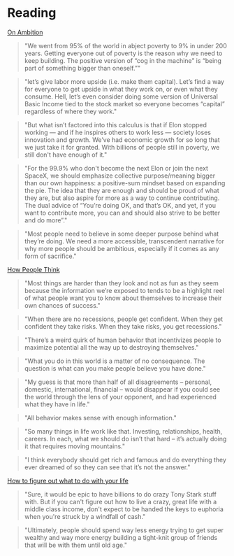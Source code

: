 # Reading

[On Ambition](https://eriktorenberg.substack.com/p/on-ambition)

> "We went from 95% of the world in abject poverty to 9% in under 200 years. Getting everyone out of poverty is the reason why we need to keep building. The positive version of “cog in the machine” is “being part of something bigger than oneself.”"

> "let’s give labor more upside (i.e. make them capital). Let’s find a way for everyone to get upside in what they work on, or even what they consume. Hell, let’s even consider doing some version of Universal Basic Income tied to the stock market so everyone becomes “capital” regardless of where they work."

> "But what isn’t factored into this calculus is that if Elon stopped working — and if he inspires others to work less — society loses innovation and growth. We’ve had economic growth for so long that we just take it for granted. With billions of people still in poverty, we still don't have enough of it."

> "For the 99.9% who don't become the next Elon or join the next SpaceX, we should emphasize collective purpose/meaning bigger than our own happiness: a positive-sum mindset based on expanding the pie. The idea that they are enough and should be proud of what they are, but also aspire for more as a way to continue contributing. The dual advice of “You’re doing OK, and that’s OK, and yet, if you want to contribute more, you can and should also strive to be better and do more”."

> "Most people need to believe in some deeper purpose behind what they’re doing. We need a more accessible, transcendent narrative for why more people should be ambitious, especially if it comes as any form of sacrifice."

[How People Think](https://www.collaborativefund.com/blog/think/)

> "Most things are harder than they look and not as fun as they seem because the information we’re exposed to tends to be a highlight reel of what people want you to know about themselves to increase their own chances of success."

> "When there are no recessions, people get confident. When they get confident they take risks. When they take risks, you get recessions."

> "There’s a weird quirk of human behavior that incentivizes people to maximize potential all the way up to destroying themselves."

> "What you do in this world is a matter of no consequence. The question is what can you make people believe you have done."

> "My guess is that more than half of all disagreements – personal, domestic, international, financial – would disappear if you could see the world through the lens of your opponent, and had experienced what they have in life."

> "All behavior makes sense with enough information."

> "So many things in life work like that. Investing, relationships, health, careers. In each, what we should do isn’t that hard – it’s actually doing it that requires moving mountains."

> "I think everybody should get rich and famous and do everything they ever dreamed of so they can see that it’s not the answer."

[How to figure out what to do with your life](https://www.julian.com/blog/life-planning)

> "Sure, it would be epic to have billions to do crazy Tony Stark stuff with. But if you can't figure out how to live a crazy, great life with a middle class income, don't expect to be handed the keys to euphoria when you're struck by a windfall of cash."

> "Ultimately, people should spend way less energy trying to get super wealthy and way more energy building a tight-knit group of friends that will be with them until old age."